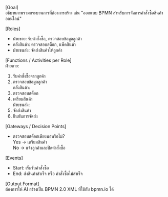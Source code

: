 [Goal]  
อธิบายภาพรวมกระบวนการที่ต้องการสร้าง เช่น "ออกแบบ BPMN สำหรับการจัดการคำสั่งซื้อสินค้าออนไลน์"

[Roles]  
- ฝ่ายขาย: รับคำสั่งซื้อ, ตรวจสอบข้อมูลลูกค้า
- คลังสินค้า: ตรวจสอบสต็อก, แพ็คสินค้า
- ฝ่ายขนส่ง: จัดส่งสินค้าให้ลูกค้า

[Functions / Activities per Role]  
ฝ่ายขาย:  
  1. รับคำสั่งซื้อจากลูกค้า  
  2. ตรวจสอบข้อมูลลูกค้า  
คลังสินค้า:  
  1. ตรวจสอบสต็อก  
  2. เตรียมสินค้า  
ฝ่ายขนส่ง:  
  1. จัดส่งสินค้า  
  2. ยืนยันการจัดส่ง  

[Gateways / Decision Points]  
- ตรวจสอบสต็อกเพียงพอหรือไม่?  
  Yes → เตรียมสินค้า  
  No  → แจ้งลูกค้าและปิดคำสั่งซื้อ  

[Events]  
- Start: เริ่มรับคำสั่งซื้อ  
- End: ส่งสินค้าสำเร็จ หรือ คำสั่งซื้อไม่สำเร็จ

[Output Format]  
ต้องการให้ AI สร้างเป็น BPMN 2.0 XML ที่ใช้กับ bpmn.io ได้

